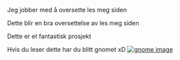 
Jeg jobber med å oversette les meg siden


Dette blir en bra oversettelse av les meg siden


Dette er et fantastisk prosjekt

Hvis du leser dette har du blitt gnomet xD
[![gnome image](https://i.imgur.com/i1ttIP2.jpg)](https://www.youtube.com/watch?v=5T5BY1j2MkE "Gnome")
